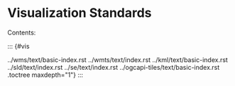 # Visualization Standards

Contents:

::: {#vis

../wms/text/basic-index.rst
../wmts/text/index.rst
../kml/text/basic-index.rst
../sld/text/index.rst
../se/text/index.rst
../ogcapi-tiles/text/basic-index.rst .toctree maxdepth="1"}
:::
